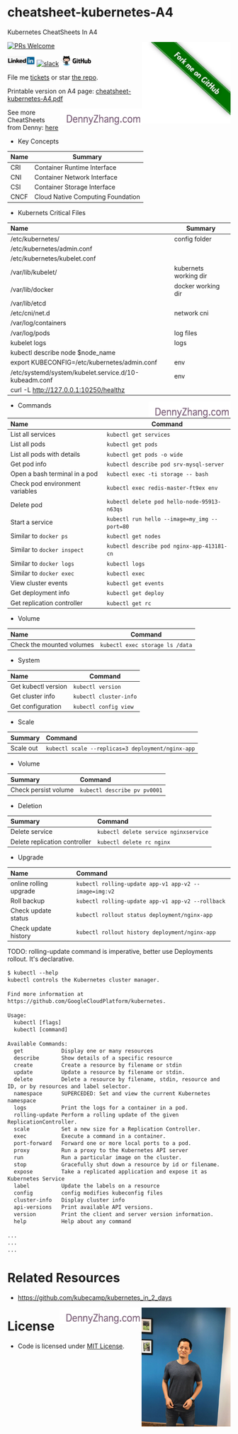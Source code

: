 # cheatsheet-kubernetes-A4
Kubernetes CheatSheets In A4

<a href="https://github.com/DennyZhang?tab=followers"><img align="right" width="200" height="183" src="https://raw.githubusercontent.com/USDevOps/mywechat-slack-group/master/images/fork_github.png" /></a>

[![PRs Welcome](https://img.shields.io/badge/PRs-welcome-brightgreen.svg)](http://makeapullrequest.com)

[![LinkedIn](https://raw.githubusercontent.com/USDevOps/mywechat-slack-group/master/images/linkedin.png)](https://www.linkedin.com/in/dennyzhang001) <a href="https://www.dennyzhang.com/slack" target="_blank" rel="nofollow"><img src="http://slack.dennyzhang.com/badge.svg" alt="slack"/></a> [![Github](https://raw.githubusercontent.com/USDevOps/mywechat-slack-group/master/images/github.png)](https://github.com/DennyZhang)

File me [tickets](https://github.com/DennyZhang/cheatsheet-kubernetes-A4/issues) or star [the repo](https://github.com/DennyZhang/cheatsheet-kubernetes-A4).

Printable version on A4 page: [cheatsheet-kubernetes-A4.pdf](cheatsheet-kubernetes-A4.pdf)

<a href="https://www.dennyzhang.com"><img align="right" width="185" height="37" src="https://raw.githubusercontent.com/USDevOps/mywechat-slack-group/master/images/dns_small.png"></a>

See more CheatSheets from Denny: [here](https://github.com/topics/denny-cheatsheets)

- Key Concepts

| Name          | Summary                           |
| :------------| ---------------------             |
| CRI           | Container Runtime Interface       |
| CNI           | Container Network Interface       |
| CSI           | Container Storage Interface       |
| CNCF          | Cloud Native Computing Foundation |

- Kubernets Critical Files

| Name                                                  | Summary               |
| :--------------------------------------------------- | --------------------- |
| /etc/kubernetes/                                      | config folder         |
| /etc/kubernetes/admin.conf                            |                       |
| /etc/kubernetes/kubelet.conf                          |                       |
| /var/lib/kubelet/                                     | kubernets working dir |
| /var/lib/docker                                       | docker working dir    |
| /var/lib/etcd                                         |                       |
| /etc/cni/net.d                                        | network cni           |
| /var/log/containers                                   |                       |
| /var/log/pods                                         | log files             |
| kubelet logs                                          | logs                  |
| kubectl describe node $node_name                      |                       |
| export KUBECONFIG=/etc/kubernetes/admin.conf          | env                   |
| /etc/systemd/system/kubelet.service.d/10-kubeadm.conf | env                   |
| curl -L http://127.0.0.1:10250/healthz                |                       |

<a href="https://www.dennyzhang.com"><img align="right" width="185" height="37" src="https://raw.githubusercontent.com/USDevOps/mywechat-slack-group/master/images/dns_small.png"></a>

- Commands

| Name                              | Command                                      |
| :------------------------------- | ------------------------------------------   |
| List all services                 | `kubectl get services`                       |
| List all pods                     | `kubectl get pods`                           |
| List all pods with details        | `kubectl get pods -o wide`                   |
| Get pod info                      | `kubectl describe pod srv-mysql-server`      |
| Open a bash terminal in a pod     | `kubectl exec -ti storage -- bash`           |
| Check pod environment variables   | `kubectl exec redis-master-ft9ex env`        |
| Delete pod                        | `kubectl delete pod hello-node-95913-n63qs`  |
| Start a service                   | `kubectl run hello --image=my_img --port=80` |
| Similar to `docker ps`            | `kubectl get nodes`                          |
| Similar to `docker inspect`       | `kubectl describe pod nginx-app-413181-cn`   |
| Similar to `docker logs`          | `kubectl logs`                               |
| Similar to `docker exec`          | `kubectl exec`                               |
| View cluster events               | `kubectl get events`                         |
| Get deployment info               | `kubectl get deploy`                         |
| Get replication controller        | `kubectl get rc`                             |

- Volume

| Name                        | Command                         |
| :------------------------- | -----------------------------   |
| Check the mounted volumes   | `kubectl exec storage ls /data` |

- System

| Name                | Command                |
| :----------------- | ---------------------  |
| Get kubectl version | `kubectl version`      |
| Get cluster info    | `kubectl cluster-info` |
| Get configuration   | `kubectl config view`  |

- Scale

| Summary     | Command                                           |
| :--------- | :-----------------------------------------------  |
| Scale out   | `kubectl scale --replicas=3 deployment/nginx-app` |

- Volume

| Summary              | Command                      |
| :------------------ | :--------------------------- |
| Check persist volume | `kubectl describe pv pv0001` |

- Deletion

| Summary                       | Command                                |
| :--------------------------  | :------------------------------------- |
| Delete service                | `kubectl delete service nginxservice`  |
| Delete replication controller | `kubectl delete rc nginx`              |

- Upgrade  

| Name                     | Command                                               |
| :---------------------- | :---------------------------------------------------- |
| online rolling upgrade   | `kubectl rolling-update app-v1 app-v2 --image=img:v2` |
| Roll backup              | `kubectl rolling-update app-v1 app-v2 --rollback`     |
| Check update status      | `kubectl rollout status deployment/nginx-app`         |
| Check update history     | `kubectl rollout history deployment/nginx-app`        |

TODO: rolling-update command is imperative, better use Deployments rollout. It's declarative.

```
$ kubectl --help
kubectl controls the Kubernetes cluster manager.

Find more information at https://github.com/GoogleCloudPlatform/kubernetes.

Usage:
  kubectl [flags]
  kubectl [command]

Available Commands:
  get            Display one or many resources
  describe       Show details of a specific resource
  create         Create a resource by filename or stdin
  update         Update a resource by filename or stdin.
  delete         Delete a resource by filename, stdin, resource and ID, or by resources and label selector.
  namespace      SUPERCEDED: Set and view the current Kubernetes namespace
  logs           Print the logs for a container in a pod.
  rolling-update Perform a rolling update of the given ReplicationController.
  scale          Set a new size for a Replication Controller.
  exec           Execute a command in a container.
  port-forward   Forward one or more local ports to a pod.
  proxy          Run a proxy to the Kubernetes API server
  run            Run a particular image on the cluster.
  stop           Gracefully shut down a resource by id or filename.
  expose         Take a replicated application and expose it as Kubernetes Service
  label          Update the labels on a resource
  config         config modifies kubeconfig files
  cluster-info   Display cluster info
  api-versions   Print available API versions.
  version        Print the client and server version information.
  help           Help about any command

...
...
...
```

# Related Resources
- https://github.com/kubecamp/kubernetes_in_2_days

<a href="https://www.dennyzhang.com"><img align="right" width="201" height="268" src="https://raw.githubusercontent.com/USDevOps/mywechat-slack-group/master/images/denny_201706.png"></a>

<a href="https://www.dennyzhang.com"><img align="right" src="https://raw.githubusercontent.com/USDevOps/mywechat-slack-group/master/images/dns_small.png"></a>

# License
- Code is licensed under [MIT License](https://www.dennyzhang.com/wp-content/mit_license.txt).
